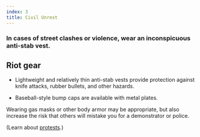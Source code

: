 ```yaml
---
index: 3
title: Civil Unrest
---
```

### In cases of street clashes or violence, wear an inconspicuous anti-stab vest.

## Riot gear

*	Lightweight and relatively thin anti-stab vests provide protection against knife attacks, rubber bullets, and other hazards. 

*	Baseball-style bump caps are available with metal plates. 

Wearing gas masks or other body armor may be appropriate, but also increase the risk that others will mistake you for a demonstrator or police.

(Learn about [protests](umbrella://operations/protests/beginner).)